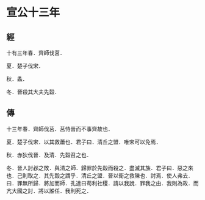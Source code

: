 # 宣公十三年
## 經

十有三年春．齊師伐莒．

夏．楚子伐宋．

秋．螽．

冬．晉殺其大夫先縠．

## 傳

十三年春．齊師伐莒．莒恃晉而不事齊故也．

夏．楚子伐宋．以其救蕭也．君子曰．清丘之盟．唯宋可以免焉．

秋．赤狄伐晉．及清．先縠召之也．

冬．晉人討邲之敗．與清之師．歸罪於先縠而殺之．盡滅其族．君子曰．惡之來也．己則取之．其先縠之謂乎．清丘之盟．晉以衛之救陳也．討焉．使人弗去．曰．罪無所歸．將加而師．孔達曰苟利社稷．請以我說．罪我之由．我則為政．而亢大國之討．將以誰任．我則死之．

